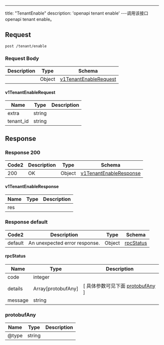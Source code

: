---
title: "TenantEnable"
description: 'openapi tenant enable'
---调用该接口openapi tenant enable。



## Request


```
post /tenant/enable
```

### Request Body 
| Description | Type | Schema |
| ----------- | ------ | ------ |
|  | Object | [v1TenantEnableRequest](#v1TenantEnableRequest) |

#### v1TenantEnableRequest

| Name | Type | Description | 
| ---- | ---- | ----------- |     
| extra | string |  |      
| tenant_id | string |  |   



## Response

### Response  200 
| Code2 | Description | Type | Schema |
| ---- | ----------- | ------ | ------ |
| 200 | OK | Object | [v1TenantEnableResponse](#v1TenantEnableResponse) |

#### v1TenantEnableResponse

| Name | Type | Description | 
| ---- | ---- | ----------- |     
| res |  |  |   



### Response  default 
| Code2 | Description | Type | Schema |
| ---- | ----------- | ------ | ------ |
| default | An unexpected error response. | Object | [rpcStatus](#rpcStatus) |

#### rpcStatus

| Name | Type | Description | 
| ---- | ---- | ----------- |     
| code | integer |  |          
| details | Array[protobufAny] |  [ 具体参数可见下面 [protobufAny](#protobufAny) ] |       
| message | string |  |   

### protobufAny
| Name | Type | Description | 
| ---- | ---- | ----------- |     
| @type | string |  |   



